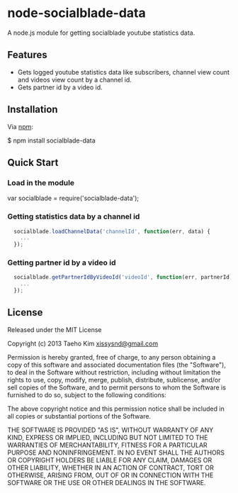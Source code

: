 # node-socialblade-data

A node.js module for getting socialblade youtube statistics data.

## Features

- Gets logged youtube statistics data like subscribers, channel view count and videos view count by a channel id.
- Gets partner id by a video id.

## Installation

Via [npm](https://npmjs.org):

  $ npm install socialblade-data
  

## Quick Start

### Load in the module

  var socialblade = require('socialblade-data');

### Getting statistics data by a channel id
```javascript
  socialblade.loadChannelData('channelId', function(err, data) {
    ...
  });
```

### Getting partner id by a video id
```javascript
  socialblade.getPartnerIdByVideoId('videoId', function(err, partnerId)) {
    ...
  });
```

## License

Released under the MIT License

Copyright (c) 2013 Taeho Kim <xissysnd@gmail.com>

Permission is hereby granted, free of charge, to any person obtaining a copy
of this software and associated documentation files (the "Software"), to deal
in the Software without restriction, including without limitation the rights
to use, copy, modify, merge, publish, distribute, sublicense, and/or sell
copies of the Software, and to permit persons to whom the Software is
furnished to do so, subject to the following conditions:

The above copyright notice and this permission notice shall be included in
all copies or substantial portions of the Software.

THE SOFTWARE IS PROVIDED "AS IS", WITHOUT WARRANTY OF ANY KIND, EXPRESS OR IMPLIED, INCLUDING BUT NOT LIMITED TO THE WARRANTIES OF MERCHANTABILITY, FITNESS FOR A PARTICULAR PURPOSE AND NONINFRINGEMENT. IN NO EVENT SHALL THE AUTHORS OR COPYRIGHT HOLDERS BE LIABLE FOR ANY CLAIM, DAMAGES OR OTHER LIABILITY, WHETHER IN AN ACTION OF CONTRACT, TORT OR OTHERWISE, ARISING FROM, OUT OF OR IN CONNECTION WITH THE SOFTWARE OR THE USE OR OTHER DEALINGS IN THE SOFTWARE.
